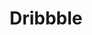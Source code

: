 ---
layout: list
type: tag
title: Dribbble
slug: dribbble
menu: true
description: >
  Bringing dribbble designs to life.
---